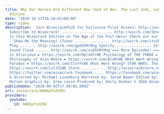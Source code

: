 ```yaml
---
title: Why Our Heroes Are Different Now (God of War, The Last Jedi, Logan) – Wisecrack
  Edition
date: "2019-10-11T16:18:41+08:00"
type: video
description: 'Join WisecrackPLUS for Exclusive Pilot Access: http://wscrk.com/YtWcPls
  Subscribe to Wisecrack! ....................... http://wscrk.com/SbscrbWC Welcome
  to this Wisecrack Edition on The Age of the Post-Hero! Check out our Movie Podcast
  - Show Me the Meaning! iTunes ................ http://wscrk.com/ituShMtMng Google
  Play ....... http://wscrk.com/gpmShMtMng Spotify ................ http://wscrk.com/spfyShMtMng
  Sound Cloud ...... http://wscrk.com/scdShMtMng === More Episodes! === Why Hopelessness
  Is Hilarious ► https://wscrk.com/HplsHlrWE Psychology of THE PURGE ► https://wscrk.com/ScPrgWE
  Philosophy of Alan Moore ► https://wscrk.com/AlnMrWE What Went Wrong? The Cloverfield
  Paradox ► https://wscrk.com/ClvrPxWE What Went Wrong? STAR WARS: The Last Jedi ►
  https://wscrk.com/LstJdiWE Store ........... http://wisecrackstore.com Twitter .........
  https://twitter.com/wisecrack Facebook .... https://facebook.com/wisecrackedu Written
  & Directed by: Michael Luxemburg Narrated by: Jared Bauer Edited by: Mark Potts
  Motion Graphics by: Drew Levin Produced by: Emily Dunbar © 2018 Wisecrack, Inc.'
publishdate: "2018-06-02T17:00:01.000Z"
url: /wisecrack/HA05pYsXV9U/
providers:
  youtube:
    id: HA05pYsXV9U
---
```

